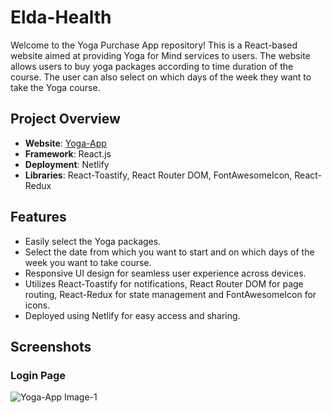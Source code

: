 # Elda-Health

Welcome to the Yoga Purchase App repository! This is a React-based website aimed at providing Yoga for Mind services to users. The website allows users to buy yoga packages according to time duration of the course. The user can also select on which days of the week they want to take the Yoga course.

## Project Overview

- **Website**: [Yoga-App](https://yogaapp1.netlify.app "Yoga-App")
- **Framework**: React.js
- **Deployment**: Netlify
- **Libraries**: React-Toastify, React Router DOM, FontAwesomeIcon, React-Redux

## Features

- Easily select the Yoga packages.
- Select the date from which you want to start and on which days of the week you want to take course.
- Responsive UI design for seamless user experience across devices.
- Utilizes React-Toastify for notifications, React Router DOM for page routing, React-Redux for state management and FontAwesomeIcon for icons.
- Deployed using Netlify for easy access and sharing.

## Screenshots

### Login Page

![Yoga-App Image-1](https://i.postimg.cc/Fz3q0HkH/Screenshot-2024-02-08-200138.png)
